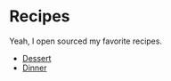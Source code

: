 # Recipes

Yeah, I open sourced my favorite recipes.

* [Dessert](https://github.com/jshawl/recipes/tree/master/dessert)
* [Dinner](https://github.com/jshawl/recipes/tree/master/dinner)
